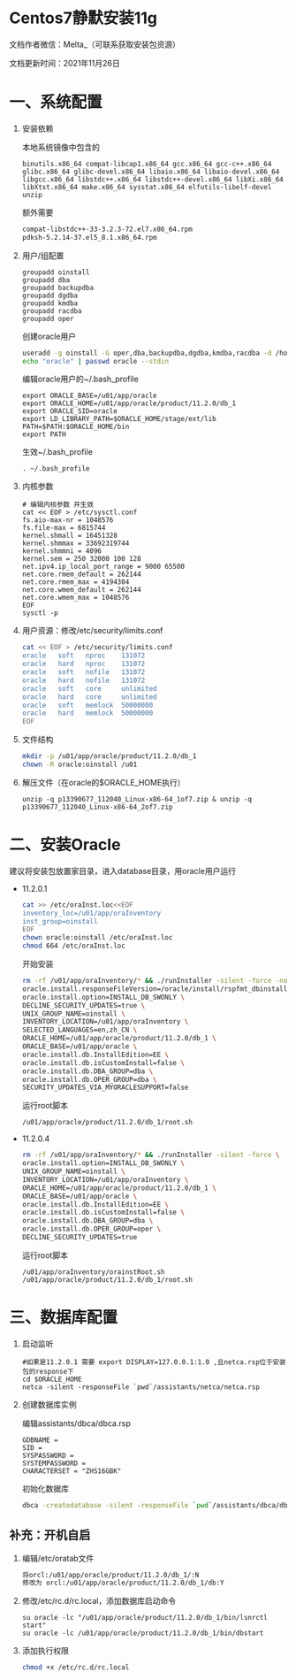 # Centos7静默安装11g

文档作者微信：Melta_（可联系获取安装包资源）

文档更新时间：2021年11月26日

# 一、系统配置

1. 安装依赖

   本地系统镜像中包含的

   ```
   binutils.x86_64 compat-libcap1.x86_64 gcc.x86_64 gcc-c++.x86_64 glibc.x86_64 glibc-devel.x86_64 libaio.x86_64 libaio-devel.x86_64 libgcc.x86_64 libstdc++.x86_64 libstdc++-devel.x86_64 libXi.x86_64 libXtst.x86_64 make.x86_64 sysstat.x86_64 elfutils-libelf-devel unzip
   ```

   额外需要

   ```bash
   compat-libstdc++-33-3.2.3-72.el7.x86_64.rpm
   pdksh-5.2.14-37.el5_8.1.x86_64.rpm
   ```

2. 用户/组配置

   ```shell
   groupadd oinstall
   groupadd dba
   groupadd backupdba
   groupadd dgdba
   groupadd kmdba
   groupadd racdba
   groupadd oper
   ```

   创建oracle用户

   ```bash
   useradd -g oinstall -G oper,dba,backupdba,dgdba,kmdba,racdba -d /home/oracle oracle
   echo "oracle" | passwd oracle --stdin
   ```

   编辑oracle用户的~/.bash_profile

   ```shell
   export ORACLE_BASE=/u01/app/oracle
   export ORACLE_HOME=/u01/app/oracle/product/11.2.0/db_1
   export ORACLE_SID=oracle
   export LD_LIBRARY_PATH=$ORACLE_HOME/stage/ext/lib
   PATH=$PATH:$ORACLE_HOME/bin
   export PATH
   ```

   生效~/.bash_profile

   ```
   . ~/.bash_profile
   ```

3. 内核参数

   ```shell
   # 编辑内核参数 并生效
   cat << EOF > /etc/sysctl.conf 
   fs.aio-max-nr = 1048576
   fs.file-max = 6815744
   kernel.shmall = 16451328
   kernel.shmmax = 33692319744
   kernel.shmmni = 4096
   kernel.sem = 250 32000 100 128
   net.ipv4.ip_local_port_range = 9000 65500
   net.core.rmem_default = 262144
   net.core.rmem_max = 4194304
   net.core.wmem_default = 262144
   net.core.wmem_max = 1048576
   EOF
   sysctl -p
   
   ```

4. 用户资源：修改/etc/security/limits.conf

   ```bash
   cat << EOF > /etc/security/limits.conf
   oracle   soft   nproc    131072
   oracle   hard   nproc    131072
   oracle   soft   nofile   131072
   oracle   hard   nofile   131072
   oracle   soft   core     unlimited
   oracle   hard   core     unlimited
   oracle   soft   memlock  50000000
   oracle   hard   memlock  50000000
   EOF
   ```

5. 文件结构

   ```bash
   mkdir -p /u01/app/oracle/product/11.2.0/db_1
   chown -R oracle:oinstall /u01
   ```

6. 解压文件（在oracle的$ORACLE_HOME执行）

   ```
   unzip -q p13390677_112040_Linux-x86-64_1of7.zip & unzip -q p13390677_112040_Linux-x86-64_2of7.zip
   ```


# 二、安装Oracle

建议将安装包放置家目录，进入database目录，用oracle用户运行

- 11.2.0.1

  ```bash
  cat >> /etc/oraInst.loc<<EOF
  inventory_loc=/u01/app/oraInventory
  inst_group=oinstall
  EOF
  chown oracle:oinstall /etc/oraInst.loc
  chmod 664 /etc/oraInst.loc
  ```

  开始安装

  ```bash
  rm -rf /u01/app/oraInventory/* && ./runInstaller -silent -force -noconfig -IgnoreSysPreReqs -ignorePrereq \
  oracle.install.responseFileVersion=/oracle/install/rspfmt_dbinstall_response_schema_v11_2_0 \
  oracle.install.option=INSTALL_DB_SWONLY \
  DECLINE_SECURITY_UPDATES=true \
  UNIX_GROUP_NAME=oinstall \
  INVENTORY_LOCATION=/u01/app/oraInventory \
  SELECTED_LANGUAGES=en,zh_CN \
  ORACLE_HOME=/u01/app/oracle/product/11.2.0/db_1 \
  ORACLE_BASE=/u01/app/oracle \
  oracle.install.db.InstallEdition=EE \
  oracle.install.db.isCustomInstall=false \
  oracle.install.db.DBA_GROUP=dba \
  oracle.install.db.OPER_GROUP=dba \
  SECURITY_UPDATES_VIA_MYORACLESUPPORT=false
  
  ```

   运行root脚本

  ```
  /u01/app/oracle/product/11.2.0/db_1/root.sh
  ```

- 11.2.0.4

  ```bash
  rm -rf /u01/app/oraInventory/* && ./runInstaller -silent -force \
  oracle.install.option=INSTALL_DB_SWONLY \
  UNIX_GROUP_NAME=oinstall \
  INVENTORY_LOCATION=/u01/app/oraInventory \
  ORACLE_HOME=/u01/app/oracle/product/11.2.0/db_1 \
  ORACLE_BASE=/u01/app/oracle \
  oracle.install.db.InstallEdition=EE \
  oracle.install.db.isCustomInstall=false \
  oracle.install.db.DBA_GROUP=dba \
  oracle.install.db.OPER_GROUP=oper \
  DECLINE_SECURITY_UPDATES=true
  
  ```

   运行root脚本

  ```
  /u01/app/oraInventory/orainstRoot.sh
  /u01/app/oracle/product/11.2.0/db_1/root.sh
  ```

  

# 三、数据库配置

1. 启动监听

   ```shell
   #如果是11.2.0.1 需要 export DISPLAY=127.0.0.1:1.0 ,且netca.rsp位于安装包的response下
   cd $ORACLE_HOME
   netca -silent -responseFile `pwd`/assistants/netca/netca.rsp
   ```

2. 创建数据库实例

   编辑assistants/dbca/dbca.rsp

   ```
   GDBNAME = 
   SID = 
   SYSPASSWORD = 
   SYSTEMPASSWORD = 
   CHARACTERSET = "ZHS16GBK"
   ```

   初始化数据库

   ```bash
   dbca -createdatabase -silent -responseFile `pwd`/assistants/dbca/dbca.rsp
   ```

   

## 补充：开机自启

1. 编辑/etc/oratab文件

   ```bash
   将orcl:/u01/app/oracle/product/11.2.0/db_1/:N
   修改为 orcl:/u01/app/oracle/product/11.2.0/db_1/db:Y 
   ```

2. 修改/etc/rc.d/rc.local，添加数据库启动命令

   ```
   su oracle -lc "/u01/app/oracle/product/11.2.0/db_1/bin/lsnrctl start"
   su oracle -lc /u01/app/oracle/product/11.2.0/db_1/bin/dbstart
   ```

3. 添加执行权限

   ```bash
   chmod +x /etc/rc.d/rc.local
   ```

   
